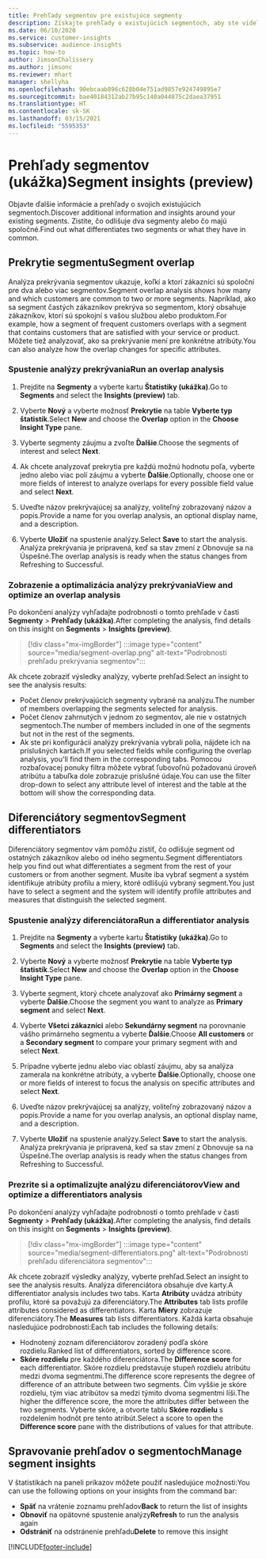 ```yaml
---
title: Prehľady segmentov pre existujúce segmenty
description: Získajte prehľady o existujúcich segmentoch, aby ste videli rozdiely a spoločné črty.
ms.date: 06/10/2020
ms.service: customer-insights
ms.subservice: audience-insights
ms.topic: how-to
author: JimsonChalissery
ms.author: jimsonc
ms.reviewer: mhart
manager: shellyha
ms.openlocfilehash: 90ebcaab896c628b04e751ad9857e924749895e7
ms.sourcegitcommit: bae40184312ab27b95c140a044875c2daea37951
ms.translationtype: HT
ms.contentlocale: sk-SK
ms.lasthandoff: 03/15/2021
ms.locfileid: "5595353"
---
```

# <a name="segment-insights-preview"></a><span data-ttu-id="f5f89-103">Prehľady segmentov (ukážka)</span><span class="sxs-lookup"><span data-stu-id="f5f89-103">Segment insights (preview)</span></span>

<span data-ttu-id="f5f89-104">Objavte ďalšie informácie a prehľady o svojich existujúcich segmentoch.</span><span class="sxs-lookup"><span data-stu-id="f5f89-104">Discover additional information and insights around your existing segments.</span></span> <span data-ttu-id="f5f89-105">Zistite, čo odlišuje dva segmenty alebo čo majú spoločné.</span><span class="sxs-lookup"><span data-stu-id="f5f89-105">Find out what differentiates two segments or what they have in common.</span></span>

## <a name="segment-overlap"></a><span data-ttu-id="f5f89-106">Prekrytie segmentu</span><span class="sxs-lookup"><span data-stu-id="f5f89-106">Segment overlap</span></span>

<span data-ttu-id="f5f89-107">Analýza prekrývania segmentov ukazuje, koľkí a ktorí zákazníci sú spoloční pre dva alebo viac segmentov.</span><span class="sxs-lookup"><span data-stu-id="f5f89-107">Segment overlap analysis shows how many and which customers are common to two or more segments.</span></span> <span data-ttu-id="f5f89-108">Napríklad, ako sa segment častých zákazníkov prekrýva so segmentom, ktorý obsahuje zákazníkov, ktorí sú spokojní s vašou službou alebo produktom.</span><span class="sxs-lookup"><span data-stu-id="f5f89-108">For example, how a segment of frequent customers overlaps with a segment that contains customers that are satisfied with your service or product.</span></span>
<span data-ttu-id="f5f89-109">Môžete tiež analyzovať, ako sa prekrývanie mení pre konkrétne atribúty.</span><span class="sxs-lookup"><span data-stu-id="f5f89-109">You can also analyze how the overlap changes for specific attributes.</span></span>

### <a name="run-an-overlap-analysis"></a><span data-ttu-id="f5f89-110">Spustenie analýzy prekrývania</span><span class="sxs-lookup"><span data-stu-id="f5f89-110">Run an overlap analysis</span></span>

1. <span data-ttu-id="f5f89-111">Prejdite na **Segmenty** a vyberte kartu **Štatistiky (ukážka)**.</span><span class="sxs-lookup"><span data-stu-id="f5f89-111">Go to **Segments** and select the **Insights (preview)** tab.</span></span>

1. <span data-ttu-id="f5f89-112">Vyberte **Nový** a vyberte možnosť **Prekrytie** na table **Vyberte typ štatistík**.</span><span class="sxs-lookup"><span data-stu-id="f5f89-112">Select **New** and choose the **Overlap** option in the **Choose Insight Type** pane.</span></span>

1. <span data-ttu-id="f5f89-113">Vyberte segmenty záujmu a zvoľte **Ďalšie**.</span><span class="sxs-lookup"><span data-stu-id="f5f89-113">Choose the segments of interest and select **Next**.</span></span>

1. <span data-ttu-id="f5f89-114">Ak chcete analyzovať prekrytia pre každú možnú hodnotu poľa, vyberte jedno alebo viac polí záujmu a vyberte **Ďalšie**.</span><span class="sxs-lookup"><span data-stu-id="f5f89-114">Optionally, choose one or more fields of interest to analyze overlaps for every possible field value and select **Next**.</span></span>

1. <span data-ttu-id="f5f89-115">Uveďte názov prekrývajúcej sa analýzy, voliteľný zobrazovaný názov a popis.</span><span class="sxs-lookup"><span data-stu-id="f5f89-115">Provide a name for you overlap analysis, an optional display name, and a description.</span></span>

1. <span data-ttu-id="f5f89-116">Vyberte **Uložiť** na spustenie analýzy.</span><span class="sxs-lookup"><span data-stu-id="f5f89-116">Select **Save** to start the analysis.</span></span> <span data-ttu-id="f5f89-117">Analýza prekrývania je pripravená, keď sa stav zmení z Obnovuje sa na Úspešné.</span><span class="sxs-lookup"><span data-stu-id="f5f89-117">The overlap analysis is ready when the status changes from Refreshing to Successful.</span></span>

### <a name="view-and-optimize-an-overlap-analysis"></a><span data-ttu-id="f5f89-118">Zobrazenie a optimalizácia analýzy prekrývania</span><span class="sxs-lookup"><span data-stu-id="f5f89-118">View and optimize an overlap analysis</span></span>

<span data-ttu-id="f5f89-119">Po dokončení analýzy vyhľadajte podrobnosti o tomto prehľade v časti **Segmenty** > **Prehľady (ukážka)**.</span><span class="sxs-lookup"><span data-stu-id="f5f89-119">After completing the analysis, find details on this insight on **Segments** > **Insights (preview)**.</span></span>

> [!div class="mx-imgBorder"]
> :::image type="content" source="media/segment-overlap.png" alt-text="Podrobnosti prehľadu prekrývania segmentov":::

<span data-ttu-id="f5f89-121">Ak chcete zobraziť výsledky analýzy, vyberte prehľad:</span><span class="sxs-lookup"><span data-stu-id="f5f89-121">Select an insight to see the analysis results:</span></span>

- <span data-ttu-id="f5f89-122">Počet členov prekrývajúcich segmenty vybrané na analýzu.</span><span class="sxs-lookup"><span data-stu-id="f5f89-122">The number of members overlapping the segments selected for analysis.</span></span>
- <span data-ttu-id="f5f89-123">Počet členov zahrnutých v jednom zo segmentov, ale nie v ostatných segmentoch.</span><span class="sxs-lookup"><span data-stu-id="f5f89-123">The number of members included in one of the segments but not in the rest of the segments.</span></span>
- <span data-ttu-id="f5f89-124">Ak ste pri konfigurácii analýzy prekrývania vybrali polia, nájdete ich na príslušných kartách.</span><span class="sxs-lookup"><span data-stu-id="f5f89-124">If you selected fields while configuring the overlap analysis, you'll find them in the corresponding tabs.</span></span> <span data-ttu-id="f5f89-125">Pomocou rozbaľovacej ponuky filtra môžete vybrať ľubovoľnú požadovanú úroveň atribútu a tabuľka dole zobrazuje príslušné údaje.</span><span class="sxs-lookup"><span data-stu-id="f5f89-125">You can use the filter drop-down to select any attribute level of interest and the table at the bottom will show the corresponding data.</span></span>

## <a name="segment-differentiators"></a><span data-ttu-id="f5f89-126">Diferenciátory segmentov</span><span class="sxs-lookup"><span data-stu-id="f5f89-126">Segment differentiators</span></span>

<span data-ttu-id="f5f89-127">Diferenciátory segmentov vám pomôžu zistiť, čo odlišuje segment od ostatných zákazníkov alebo od iného segmentu.</span><span class="sxs-lookup"><span data-stu-id="f5f89-127">Segment differentiators help you find out what differentiates a segment from the rest of your customers or from another segment.</span></span> <span data-ttu-id="f5f89-128">Musíte iba vybrať segment a systém identifikuje atribúty profilu a miery, ktoré odlišujú vybraný segment.</span><span class="sxs-lookup"><span data-stu-id="f5f89-128">You just have to select a segment and the system will identify profile attributes and measures that distinguish the selected segment.</span></span>

### <a name="run-a-differentiator-analysis"></a><span data-ttu-id="f5f89-129">Spustenie analýzy diferenciátora</span><span class="sxs-lookup"><span data-stu-id="f5f89-129">Run a differentiator analysis</span></span>

1. <span data-ttu-id="f5f89-130">Prejdite na **Segmenty** a vyberte kartu **Štatistiky (ukážka)**.</span><span class="sxs-lookup"><span data-stu-id="f5f89-130">Go to **Segments** and select the **Insights (preview)** tab.</span></span>

1. <span data-ttu-id="f5f89-131">Vyberte **Nový** a vyberte možnosť **Prekrytie** na table **Vyberte typ štatistík**.</span><span class="sxs-lookup"><span data-stu-id="f5f89-131">Select **New** and choose the **Overlap** option in the **Choose Insight Type** pane.</span></span>

1. <span data-ttu-id="f5f89-132">Vyberte segment, ktorý chcete analyzovať ako **Primárny segment** a vyberte **Ďalšie**.</span><span class="sxs-lookup"><span data-stu-id="f5f89-132">Choose the segment you want to analyze as **Primary segment** and select **Next**.</span></span>

1. <span data-ttu-id="f5f89-133">Vyberte **Všetci zákazníci** alebo **Sekundárny segment** na porovnanie vášho primárneho segmentu a vyberte **Ďalšie**.</span><span class="sxs-lookup"><span data-stu-id="f5f89-133">Choose **All customers** or a **Secondary segment** to compare your primary segment with and select **Next**.</span></span>

1. <span data-ttu-id="f5f89-134">Prípadne vyberte jednu alebo viac oblastí záujmu, aby sa analýza zamerala na konkrétne atribúty, a vyberte **Ďalšie**.</span><span class="sxs-lookup"><span data-stu-id="f5f89-134">Optionally, choose one or more fields of interest to focus the analysis on specific attributes and select **Next**.</span></span>

1. <span data-ttu-id="f5f89-135">Uveďte názov prekrývajúcej sa analýzy, voliteľný zobrazovaný názov a popis.</span><span class="sxs-lookup"><span data-stu-id="f5f89-135">Provide a name for you overlap analysis, an optional display name, and a description.</span></span>

1. <span data-ttu-id="f5f89-136">Vyberte **Uložiť** na spustenie analýzy.</span><span class="sxs-lookup"><span data-stu-id="f5f89-136">Select **Save** to start the analysis.</span></span> <span data-ttu-id="f5f89-137">Analýza prekrývania je pripravená, keď sa stav zmení z Obnovuje sa na Úspešné.</span><span class="sxs-lookup"><span data-stu-id="f5f89-137">The overlap analysis is ready when the status changes from Refreshing to Successful.</span></span>

### <a name="view-and-optimize-a-differentiators-analysis"></a><span data-ttu-id="f5f89-138">Prezrite si a optimalizujte analýzu diferenciátorov</span><span class="sxs-lookup"><span data-stu-id="f5f89-138">View and optimize a differentiators analysis</span></span>

<span data-ttu-id="f5f89-139">Po dokončení analýzy vyhľadajte podrobnosti o tomto prehľade v časti **Segmenty** > **Prehľady (ukážka)**.</span><span class="sxs-lookup"><span data-stu-id="f5f89-139">After completing the analysis, find details on this insight on **Segments** > **Insights (preview)**.</span></span>

> [!div class="mx-imgBorder"]
> :::image type="content" source="media/segment-differentiators.png" alt-text="Podrobnosti prehľadu diferenciátora segmentov":::

<span data-ttu-id="f5f89-141">Ak chcete zobraziť výsledky analýzy, vyberte prehľad.</span><span class="sxs-lookup"><span data-stu-id="f5f89-141">Select an insight to see the analysis results.</span></span> <span data-ttu-id="f5f89-142">Analýza diferenciátora obsahuje dve karty.</span><span class="sxs-lookup"><span data-stu-id="f5f89-142">A differentiator analysis includes two tabs.</span></span> <span data-ttu-id="f5f89-143">Karta **Atribúty** uvádza atribúty profilu, ktoré sa považujú za diferenciátory.</span><span class="sxs-lookup"><span data-stu-id="f5f89-143">The **Attributes** tab lists profile attributes considered as differentiators.</span></span> <span data-ttu-id="f5f89-144">Karta **Miery** zobrazuje diferenciátory.</span><span class="sxs-lookup"><span data-stu-id="f5f89-144">The **Measures** tab lists differentiators.</span></span> <span data-ttu-id="f5f89-145">Každá karta obsahuje nasledujúce podrobnosti:</span><span class="sxs-lookup"><span data-stu-id="f5f89-145">Each tab includes the following details:</span></span>

- <span data-ttu-id="f5f89-146">Hodnotený zoznam diferenciátorov zoradený podľa skóre rozdielu.</span><span class="sxs-lookup"><span data-stu-id="f5f89-146">Ranked list of differentiators, sorted by difference score.</span></span>
- <span data-ttu-id="f5f89-147">**Skóre rozdielu** pre každého diferenciátora.</span><span class="sxs-lookup"><span data-stu-id="f5f89-147">The **Difference score** for each differentiator.</span></span> <span data-ttu-id="f5f89-148">Skóre rozdielu predstavuje stupeň rozdielu atribútu medzi dvoma segmentmi.</span><span class="sxs-lookup"><span data-stu-id="f5f89-148">The difference score represents the degree of difference of an attribute between two segments.</span></span> <span data-ttu-id="f5f89-149">Čím vyššie je skóre rozdielu, tým viac atribútov sa medzi týmito dvoma segmentmi líši.</span><span class="sxs-lookup"><span data-stu-id="f5f89-149">The higher the difference score, the more the attributes differ between the two segments.</span></span> <span data-ttu-id="f5f89-150">Vyberte skóre, a otvorte tablu **Skóre rozdielu** s rozdelením hodnôt pre tento atribút.</span><span class="sxs-lookup"><span data-stu-id="f5f89-150">Select a score to open the **Difference score** pane with the distributions of values for that attribute.</span></span>

## <a name="manage-segment-insights"></a><span data-ttu-id="f5f89-151">Spravovanie prehľadov o segmentoch</span><span class="sxs-lookup"><span data-stu-id="f5f89-151">Manage segment insights</span></span>

<span data-ttu-id="f5f89-152">V štatistikách na paneli príkazov môžete použiť nasledujúce možnosti:</span><span class="sxs-lookup"><span data-stu-id="f5f89-152">You can use the following options on your insights from the command bar:</span></span>

- <span data-ttu-id="f5f89-153">**Späť** na vrátenie zoznamu prehľadov</span><span class="sxs-lookup"><span data-stu-id="f5f89-153">**Back** to return the list of insights</span></span>
- <span data-ttu-id="f5f89-154">**Obnoviť** na opätovné spustenie analýzy</span><span class="sxs-lookup"><span data-stu-id="f5f89-154">**Refresh** to run the analysis again</span></span>
- <span data-ttu-id="f5f89-155">**Odstrániť** na odstránenie prehľadu</span><span class="sxs-lookup"><span data-stu-id="f5f89-155">**Delete** to remove this insight</span></span>


[!INCLUDE[footer-include](../includes/footer-banner.md)]